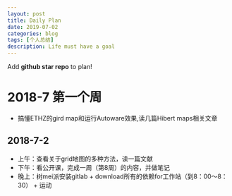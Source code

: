 ```yaml
---
layout: post
title: Daily Plan
date: 2019-07-02
categories: blog
tags: [个人总结]
description: Life must have a goal
---
```


<NOTE> Add **github star repo** to plan!

# 2018-7 第一个周

* 搞懂ETHZ的gird map和运行Autoware效果,读几篇Hibert maps相关文章

## 2018-7-2

- 上午：查看关于grid地图的多种方法，读一篇文献
- 下午：看公开课，完成一周（第8周）的内容，并做笔记
- 晚上：树mei派安装gitlab + download所有的依赖for工作站（到8：00～8：30） + 运动
